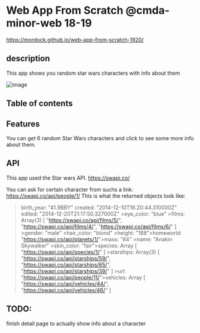 # Web App From Scratch @cmda-minor-web 18-19
<!-- Add a link to your live demo in Github Pages 🌐-->
https://mordock.github.io/web-app-from-scratch-1920/
<!-- ☝️ replace this description with a description of your own work -->
## description
This app shows you random star wars characters with info about them

<!-- Add a nice poster image here at the end of the week, showing off your shiny frontend 📸 -->
![image](images/title.png)
<!-- Maybe a table of contents here? 📚 -->
## Table of contents

<!-- How about a section that describes how to install this project? 🤓 -->

<!-- ...but how does one use this project? What are its features 🤔 -->
## Features
You can get 6 random Star Wars characters and click to see some more info about them.

<!-- What external data source is featured in your project and what are its properties 🌠 -->
## API
This app used the Star wars API.
https://swapi.co/


You can ask for certain character from suchs a link: 
https://swapi.co/api/people/1/
This is what the returned objects look like:

>​​​birth_year: "41.9BBY"
>​​​created: "2014-12-10T16:20:44.310000Z"
>​​​edited: "2014-12-20T21:17:50.327000Z"
​>​​eye_color: "blue"
​​>​films: Array(3) [ "https://swapi.co/api/films/5/", "https://swapi.co/api/films/4/", "https://swapi.co/api/films/6/" ]
​​​>gender: "male"
​​​>hair_color: "blond"
​​​>height: "188"
​​​>homeworld: "https://swapi.co/api/planets/1/"
​​​>mass: "84"
​​​>name: "Anakin Skywalker"
​​​>skin_color: "fair"
​​​>species: Array [ "https://swapi.co/api/species/1/" ]
​​​>starships: Array(3) [ "https://swapi.co/api/starships/59/", "https://swapi.co/api/starships/65/", "https://swapi.co/api/starships/39/" ]
​​​>url: "https://swapi.co/api/people/11/"
​​​>vehicles: Array [ "https://swapi.co/api/vehicles/44/", "https://swapi.co/api/vehicles/46/" ]

<!-- Maybe a checklist of done stuff and stuff still on your wishlist? ✅ -->
## TODO:
finish detail page to actually show info about a character